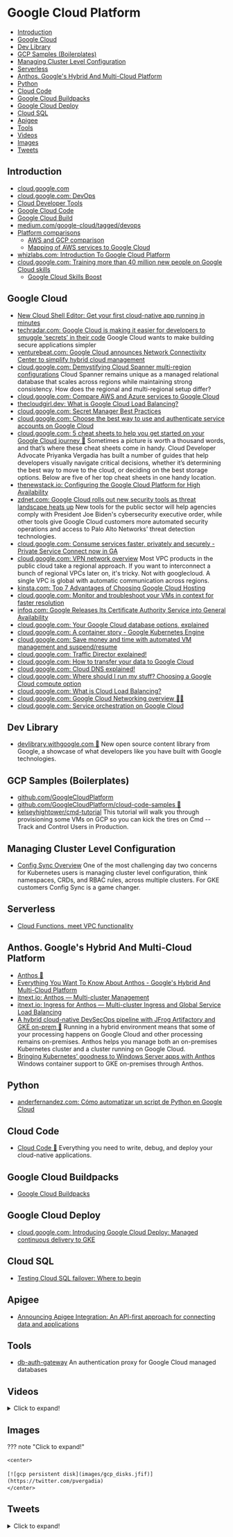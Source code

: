 # Google Cloud Platform
- [Introduction](#introduction)
- [Google Cloud](#google-cloud)
- [Dev Library](#dev-library)
- [GCP Samples (Boilerplates)](#gcp-samples-boilerplates)
- [Managing Cluster Level Configuration](#managing-cluster-level-configuration)
- [Serverless](#serverless)
- [Anthos. Google's Hybrid And Multi-Cloud Platform](#anthos-googles-hybrid-and-multi-cloud-platform)
- [Python](#python)
- [Cloud Code](#cloud-code)
- [Google Cloud Buildpacks](#google-cloud-buildpacks)
- [Google Cloud Deploy](#google-cloud-deploy)
- [Cloud SQL](#cloud-sql)
- [Apigee](#apigee)
- [Tools](#tools)
- [Videos](#videos)
- [Images](#images)
- [Tweets](#tweets)

## Introduction
* [cloud.google.com](https://cloud.google.com)
* [cloud.google.com: DevOps](https://cloud.google.com/devops)
* [Cloud Developer Tools](https://cloud.google.com/products/tools)
* [Google Cloud Code](https://cloud.google.com/code)
* [Google Cloud Build](https://cloud.google.com/cloud-build)
* [medium.com/google-cloud/tagged/devops](https://medium.com/google-cloud/tagged/devops)
* [Platform comparisons](https://cloud.google.com/docs/compare)
    * [AWS and GCP comparison](https://cloud.google.com/docs/compare/aws)
    * [Mapping of AWS services to Google Cloud](https://gregsramblings.com/blog/compare-google-cloud-to-aws/)
* [whizlabs.com: Introduction To Google Cloud Platform](https://www.whizlabs.com/blog/google-cloud-platform/)
* [cloud.google.com: Training more than 40 million new people on Google Cloud skills](https://cloud.google.com/blog/topics/training-certifications/google-cloud-to-train-more-than-40-million-with-cloud-skills)
  * [Google Cloud Skills Boost](https://inthecloud.withgoogle.com/free-training-21/register.html)

## Google Cloud
- [New Cloud Shell Editor: Get your first cloud-native app running in minutes](https://cloud.google.com/blog/products/application-development/introducing-cloud-shell-editor)
- [techradar.com: Google Cloud is making it easier for developers to smuggle ‘secrets’ in their code](https://www.techradar.com/news/google-cloud-is-making-it-easier-for-developers-to-smuggle-secrets-in-their-code) Google Cloud wants to make building secure applications simpler
- [venturebeat.com: Google Cloud announces Network Connectivity Center to simplify hybrid cloud management](https://venturebeat.com/2021/03/23/google-cloud-announces-network-connectivity-center-to-simplify-hybrid-cloud-management)
- [cloud.google.com: Demystifying Cloud Spanner multi-region configurations](https://cloud.google.com/blog/topics/developers-practitioners/demystifying-cloud-spanner-multi-region-configurations) Cloud Spanner remains unique as a managed relational database that scales across regions while maintaining strong consistency. How does the regional and multi-regional setup differ? 
- [cloud.google.com: Compare AWS and Azure services to Google Cloud](https://cloud.google.com/free/docs/aws-azure-gcp-service-comparison)
- [thecloudgirl.dev: What is Google Cloud Load Balancing?](https://thecloudgirl.dev/CLB.html)
- [cloud.google.com: Secret Manager Best Practices](https://cloud.google.com/secret-manager/docs/best-practices)
- [cloud.google.com: Choose the best way to use and authenticate service accounts on Google Cloud](https://cloud.google.com/blog/products/identity-security/how-to-authenticate-service-accounts-to-help-keep-applications-secure)
- [cloud.google.com: 5 cheat sheets to help you get started on your Google Cloud journey 🌟](https://cloud.google.com/blog/products/gcp/5-google-cloud-product-cheat-sheets-2021) Sometimes a picture is worth a thousand words, and that’s where these cheat sheets come in handy. Cloud Developer Advocate Priyanka Vergadia has built a number of guides that help developers visually navigate critical decisions, whether it’s determining the best way to move to the cloud, or deciding on the best storage options. Below are five of her top cheat sheets in one handy location.
- [thenewstack.io: Configuring the Google Cloud Platform for High Availability](https://thenewstack.io/configuring-for-high-availability-in-google-cloud-platform/)
- [zdnet.com: Google Cloud rolls out new security tools as threat landscape heats up](https://www.zdnet.com/article/google-cloud-rolls-out-new-security-tools-as-threat-landscape-heats-up/) New tools for the public sector will help agencies comply with President Joe Biden's cybersecurity executive order, while other tools give Google Cloud customers more automated security operations and access to Palo Alto Networks' threat detection technologies.
- [cloud.google.com: Consume services faster, privately and securely - Private Service Connect now in GA](https://cloud.google.com/blog/products/networking/private-service-connect-is-now-generally-available)
- [cloud.google.com: VPN network overview](https://cloud.google.com/vpc/docs/vpc) Most VPC products in the public cloud take a regional approach. If you want to interconnect a bunch of regional VPCs later on, it's tricky. Not with googlecloud. A single VPC is global with automatic communication across regions.
- [kinsta.com: Top 7 Advantages of Choosing Google Cloud Hosting](https://kinsta.com/blog/google-cloud-hosting/)
- [cloud.google.com: Monitor and troubleshoot your VMs in context for faster resolution](https://cloud.google.com/blog/products/operations/better-access-to-observability-data-for-virtual-machines)
- [infoq.com: Google Releases Its Certificate Authority Service into General Availability](https://www.infoq.com/news/2021/08/google-cloud-cas-ga/)
- [cloud.google.com: Your Google Cloud database options, explained](https://cloud.google.com/blog/topics/developers-practitioners/your-google-cloud-database-options-explained)
- [cloud.google.com: A container story - Google Kubernetes Engine](https://cloud.google.com/blog/topics/developers-practitioners/container-story-google-kubernetes-engine)
- [cloud.google.com: Save money and time with automated VM management and suspend/resume](https://cloud.google.com/blog/products/compute/guide-to-cost-optimization-through-automated-vm-management)
- [cloud.google.com: Traffic Director explained!](https://cloud.google.com/blog/topics/developers-practitioners/traffic-director-explained)
- [cloud.google.com: How to transfer your data to Google Cloud](https://cloud.google.com/blog/topics/developers-practitioners/how-transfer-your-data-google-cloud)
- [cloud.google.com: Cloud DNS explained!](https://cloud.google.com/blog/topics/developers-practitioners/cloud-dns-explained)
- [cloud.google.com: Where should I run my stuff? Choosing a Google Cloud compute option](https://cloud.google.com/blog/topics/developers-practitioners/where-should-i-run-my-stuff-choosing-google-cloud-compute-option)
- [cloud.google.com: What is Cloud Load Balancing?](https://cloud.google.com/blog/topics/developers-practitioners/what-cloud-load-balancing)
- [cloud.google.com: Google Cloud Networking overview 🌟🌟](https://cloud.google.com/blog/topics/developers-practitioners/google-cloud-networking-overview)
- [cloud.google.com: Service orchestration on Google Cloud](https://cloud.google.com/blog/topics/developers-practitioners/service-orchestration-google-cloud)

## Dev Library
- [devlibrary.withgoogle.com 🌟](https://devlibrary.withgoogle.com/) New open source content library from Google, a showcase of what developers like you have built with Google technologies.

## GCP Samples (Boilerplates)
- [github.com/GoogleCloudPlatform](https://github.com/GoogleCloudPlatform)
- [github.com/GoogleCloudPlatform/cloud-code-samples 🌟](https://github.com/GoogleCloudPlatform/cloud-code-samples)
- [kelseyhightower/cmd-tutorial](https://github.com/kelseyhightower/cmd-tutorial) This tutorial will walk you through provisioning some VMs on GCP so you can kick the tires on Cmd -- Track and Control Users in Production.

## Managing Cluster Level Configuration
- [Config Sync Overview](https://cloud.google.com/kubernetes-engine/docs/add-on/config-sync/overview) One of the most challenging day two concerns for Kubernetes users is managing cluster level configuration, think namespaces, CRDs, and RBAC rules, across multiple clusters. For GKE customers Config Sync is a game changer.

## Serverless
- [Cloud Functions, meet VPC functionality](https://cloud.google.com/blog/products/serverless/learn-how-to-use-advanced-vpc-functionality-with-your-cloud-functions)

## Anthos. Google's Hybrid And Multi-Cloud Platform
- [Anthos 🌟](https://cloud.google.com/anthos/)
- [Everything You Want To Know About Anthos - Google's Hybrid And Multi-Cloud Platform](https://www.forbes.com/sites/janakirammsv/2019/04/14/everything-you-want-to-know-about-anthos-googles-hybrid-and-multi-cloud-platform/)
- [itnext.io: Anthos — Multi-cluster Management](https://itnext.io/anthos-multi-cluster-management-aa6f2c03120d)
- [itnext.io: Ingress for Anthos — Multi-cluster Ingress and Global Service Load Balancing](https://itnext.io/ingress-for-anthos-multi-cluster-ingress-and-global-service-load-balancing-c56c57b97e82)
- [A hybrid cloud-native DevSecOps pipeline with JFrog Artifactory and GKE on-prem 🌟](https://cloud.google.com/solutions/partners/a-hybrid-cloud-native-devsecops-pipeline-with-jfrog-artifactory-and-gke-on-prem) Running in a hybrid environment means that some of your processing happens on Google Cloud and other processing remains on-premises. Anthos helps you manage both an on-premises Kubernetes cluster and a cluster running on Google Cloud. 
- [Bringing Kubernetes’ goodness to Windows Server apps with Anthos](https://cloud.google.com/blog/topics/anthos/windows-server-support-comes-to-anthos-on-prem) Windows container support to GKE on-premises through Anthos.

## Python
- [anderfernandez.com: Cómo automatizar un script de Python en Google Cloud](https://anderfernandez.com/blog/automatizar-script-python-google-cloud/)

## Cloud Code
- [Cloud Code 🌟](https://cloud.google.com/code) Everything you need to write, debug, and deploy your cloud-native applications.

## Google Cloud Buildpacks
- [Google Cloud Buildpacks](https://github.com/GoogleCloudPlatform/buildpacks)

## Google Cloud Deploy
- [cloud.google.com: Introducing Google Cloud Deploy: Managed continuous delivery to GKE](https://cloud.google.com/blog/products/devops-sre/google-cloud-deploy-automates-deploys-to-gke)


## Cloud SQL
- [Testing Cloud SQL failover: Where to begin](https://cloud.google.com/blog/topics/developers-practitioners/testing-cloud-sql-failover-where-begin)

## Apigee
- [Announcing Apigee Integration: An API-first approach for connecting data and applications](https://cloud.google.com/blog/products/api-management/google-cloud-announces-apigee-integration)

## Tools
- [db-auth-gateway](https://github.com/kloeckner-i/db-auth-gateway) An authentication proxy for Google Cloud managed databases

## Videos
<details>
  <summary>Click to expand!</summary>

<center>
<iframe src="https://www.youtube.com/embed/Zztufl4mFQ4" title="YouTube video player" frameborder="0" allow="accelerometer; autoplay; clipboard-write; encrypted-media; gyroscope; picture-in-picture" allowfullscreen></iframe>
</center>
</details>

## Images
??? note "Click to expand!"

	<center>

	[![gcp persistent disk](images/gcp_disks.jfif)](https://twitter.com/pvergadia)
	</center>

## Tweets
<details>
  <summary>Click to expand!</summary>

<center>
<blockquote class="twitter-tweet"><p lang="en" dir="ltr">🎟 You want to get a ticket to <a href="https://twitter.com/googlecloud?ref_src=twsrc%5Etfw">@googlecloud</a> networking, it&#39;s really cool!<br>🤓 I take an example company and walk trough the different networking services, take look 👉 <a href="https://t.co/tTwLp7DXH4">https://t.co/tTwLp7DXH4</a><a href="https://twitter.com/hashtag/cloudnetworking?src=hash&amp;ref_src=twsrc%5Etfw">#cloudnetworking</a> <a href="https://twitter.com/hashtag/cloudcomputing?src=hash&amp;ref_src=twsrc%5Etfw">#cloudcomputing</a> <a href="https://t.co/yFVEUpLy1g">pic.twitter.com/yFVEUpLy1g</a></p>&mdash; Priyanka Vergadia (@pvergadia) <a href="https://twitter.com/pvergadia/status/1455233394476998660?ref_src=twsrc%5Etfw">November 1, 2021</a></blockquote> <script async src="https://platform.twitter.com/widgets.js" charset="utf-8"></script>
</center>
</details>



